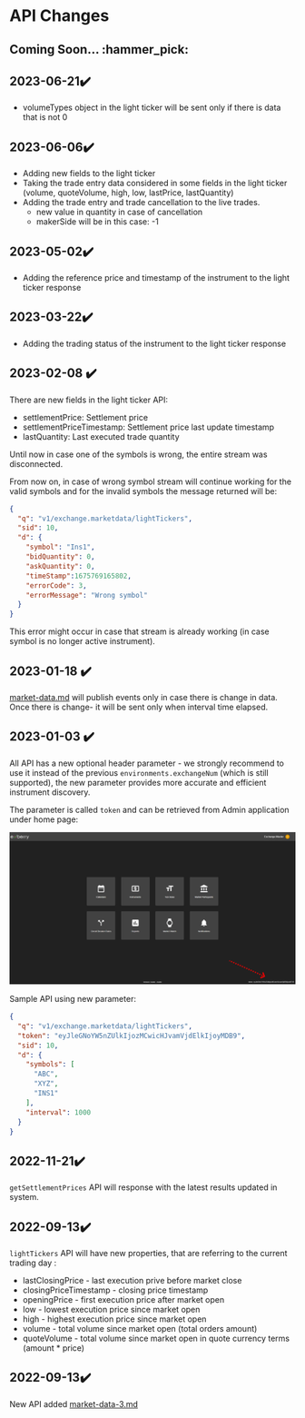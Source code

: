 # API Changes

## Coming Soon...  :hammer\_pick:

## 2023-06-21✔️

* volumeTypes object in the light ticker will be sent only if there is data that is not 0&#x20;

## 2023-06-06✔️

* Adding new fields to the light ticker
* Taking the trade entry data considered in some fields in the light ticker (volume, quoteVolume, high, low, lastPrice, lastQuantity)
* Adding the trade entry and trade cancellation to the live trades.
  * new value in quantity in case of cancellation
  * makerSide will be in this case: -1

## 2023-05-02✔️

* Adding the reference price and timestamp of the instrument to the light ticker response

## 2023-03-22✔️

* Adding the trading status of the instrument to the light ticker response

## 2023-02-08  ✔️

There are new fields in the light ticker API:

* settlementPrice: Settlement price
* settlementPriceTimestamp: Settlement price last update timestamp
* lastQuantity: Last executed trade quantity



Until now in case one of the symbols is wrong, the entire stream was disconnected.

From now on, in case of wrong symbol stream will continue working for the valid symbols and for the invalid symbols the message returned will be:

```json
{
  "q": "v1/exchange.marketdata/lightTickers",
  "sid": 10,
  "d": {
    "symbol": "Ins1",
    "bidQuantity": 0,
    "askQuantity": 0,
    "timeStamp":1675769165802,
    "errorCode": 3,
    "errorMessage": "Wrong symbol" 
  }
}
```

This error might occur in case that stream is already working (in case symbol is no longer active instrument).

## 2023-01-18  ✔️

[market-data.md](../market-data-apis/market-data/market-data.md "mention") will publish events only in case there is change in data. Once there is change- it will be sent only when interval time elapsed.

## 2023-01-03  ✔️

All API has a new optional header parameter - we strongly recommend to use it instead of the previous `environments.exchangeNum`  (which is still supported), the new parameter provides more accurate and efficient instrument discovery.&#x20;

The parameter is called `token` and can be retrieved from Admin application under home page:

<img src="../.gitbook/assets/image (3) (2).png" alt="" data-size="original">  &#x20;



Sample API using new parameter:

```json
{
  "q": "v1/exchange.marketdata/lightTickers",
  "token": "eyJleGNoYW5nZUlkIjozMCwicHJvamVjdElkIjoyMDB9",
  "sid": 10,
  "d": {
    "symbols": [
      "ABC",
      "XYZ",
      "INS1"
    ],
    "interval": 1000
  }
}
```

## 2022-**11**-21✔️

`getSettlementPrices` API  will response with the latest results updated in system. &#x20;

## 2022-09-13✔️

`lightTickers` API will have new properties, that are referring to the current trading day :

* lastClosingPrice - last execution prive before market close&#x20;
* closingPriceTimestamp - closing price timestamp
* openingPrice - first execution price after market open&#x20;
* low - lowest execution price since market open&#x20;
* high -  highest execution price since market open
* volume - total volume since market open (total orders amount)&#x20;
* quoteVolume -  total volume since market open in quote currency terms (amount \* price)&#x20;



## 2022-09-13✔️

New API added [market-data-3.md](../market-data-apis/market-data/market-data-3.md "mention")

##
